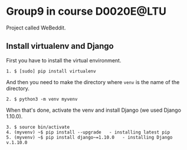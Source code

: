 # Group9 in course D0020E@LTU
Project called WeBeddit.
## Install virtualenv and Django
First you have to install the virtual environment.
```
1. $ [sudo] pip install virtualenv
```
And then you need to make the directory where ```venv``` is the name of the directory.
```
2. $ python3 -m venv myvenv
```
When that's done, activate the venv and install Django (we used Django 1.10.0).
```
3. $ source bin/activate
4. (myvenv) ~$ pip install --upgrade   - installing latest pip
5. (myvenv) ~$ pip install django~=1.10.0   - installing Django v.1.10.0
```


